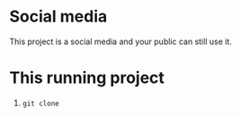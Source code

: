 # Social media
This project is a social media and your public can still use it.

# This running project
1. ```git clone ```
